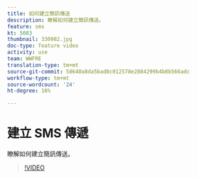 ```yaml
---
title: 如何建立簡訊傳送
description: 瞭解如何建立簡訊傳送。
feature: sms
kt: 5083
thumbnail: 330982.jpg
doc-type: feature video
activity: use
team: WWFRE
translation-type: tm+mt
source-git-commit: 58640a8da5bad8c012578e2884299b4b8b566adc
workflow-type: tm+mt
source-wordcount: '24'
ht-degree: 16%

---
```



# 建立 SMS 傳遞

瞭解如何建立簡訊傳送。

>[!VIDEO](https://video.tv.adobe.com/v/330982)
